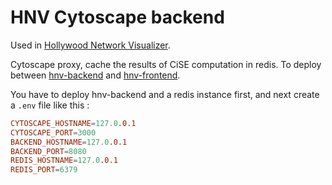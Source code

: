 # HNV Cytoscape backend

Used in [Hollywood Network Visualizer](https://github.com/stevenliatti/hollywood-network-visualizer).

Cytoscape proxy, cache the results of CiSE computation in redis. To deploy between [hnv-backend](https://github.com/stevenliatti/hnv-backend) and [hnv-frontend](https://github.com/stevenliatti/hnv-frontend).

You have to deploy hnv-backend and a redis instance first, and next create a `.env` file like this :

```conf
CYTOSCAPE_HOSTNAME=127.0.0.1
CYTOSCAPE_PORT=3000
BACKEND_HOSTNAME=127.0.0.1
BACKEND_PORT=8080
REDIS_HOSTNAME=127.0.0.1
REDIS_PORT=6379
```
